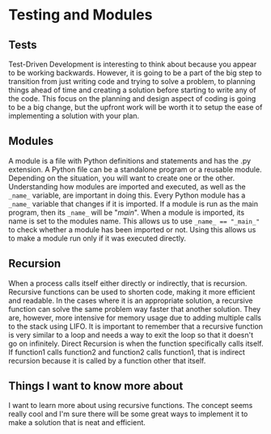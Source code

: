 # **Testing and Modules**

## **Tests**

Test-Driven Development is interesting to think about because you appear to be working backwards. However, it is going to be a part of the big step to transition from just writing code and trying to solve a problem, to planning things ahead of time and creating a solution before starting to write any of the code. This focus on the planning and design aspect of coding is going to be a big change, but the upfront work will be worth it to setup the ease of implementing a solution with your plan.

## **Modules**

A module is a file with Python definitions and statements and has the .py extension. A Python file can be a standalone program or a reusable module. Depending on the situation, you will want to create one or the other.  Understanding how modules are imported and executed, as well as the `_name_` variable, are important in doing this. Every Python module has a `_name_` variable that changes if it is imported. If a module is run as the main program, then its `_name_` will be "_main_". When a module is imported, its name is set to the modules name. This allows us to use `_name_ == "_main_"` to check whether a module has been imported or not. Using this allows us to make a module run only if it was executed directly.

## **Recursion**

When a process calls itself either directly or indirectly, that is recursion. Recursive functions can be used to shorten code, making it more efficient and readable. In the cases where it is an appropriate solution, a recursive function can solve the same problem way faster that another solution. They are, however, more intensive for memory usage due to adding multiple calls to the stack using LIFO. It is important to remember that a recursive function is very similar to a loop and needs a way to exit the loop so that it doesn't go on infinitely. Direct Recursion is when the function specifically calls itself. If function1 calls function2 and function2 calls function1, that is indirect recursion because it is called by a function other that itself.

## **Things I want to know more about**

I want to learn more about using recursive functions. The concept seems really cool and I'm sure there will be some great ways to implement it to make a solution that is neat and efficient.
